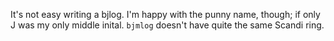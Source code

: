 It's not easy writing a bjlog. I'm happy with the punny name, though; if only J was my only middle inital. `bjmlog` doesn't have quite the same Scandi ring.
